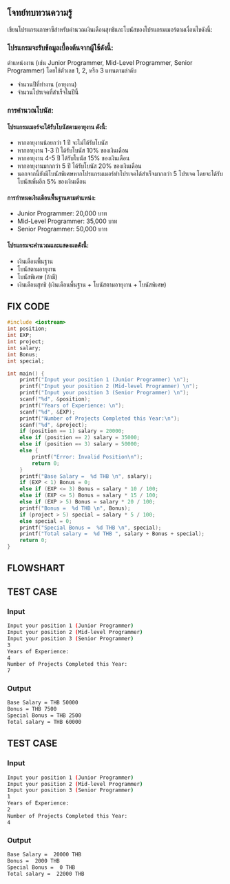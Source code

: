 ## โจทย์ทบทวนความรู้
เขียนโปรแกรมภาษาซีสำหรับคำนวณเงินเดือนสุทธิและโบนัสของโปรแกรมเมอร์ตามเงื่อนไขดังนี้:

### โปรแกรมจะรับข้อมูลเบื้องต้นจากผู้ใช้ดังนี้:
ตำแหน่งงาน (เช่น Junior Programmer, Mid-Level Programmer, Senior Programmer) โดยใช้ตัวเลข 1, 2, หรือ 3 แทนตามลำดับ
- จำนวนปีที่ทำงาน (อายุงาน)
- จำนวนโปรเจคที่สำเร็จในปีนี้

### การคำนวณโบนัส:

#### โปรแกรมเมอร์จะได้รับโบนัสตามอายุงาน ดังนี้:
- หากอายุงานน้อยกว่า 1 ปี จะไม่ได้รับโบนัส
- หากอายุงาน 1-3 ปี ได้รับโบนัส 10% ของเงินเดือน
- หากอายุงาน 4-5 ปี ได้รับโบนัส 15% ของเงินเดือน
- หากอายุงานมากกว่า 5 ปี ได้รับโบนัส 20% ของเงินเดือน
- นอกจากนี้ยังมีโบนัสพิเศษหากโปรแกรมเมอร์ทำโปรเจคได้สำเร็จมากกว่า 5 โปรเจค โดยจะได้รับโบนัสเพิ่มอีก 5% ของเงินเดือน

#### การกำหนดเงินเดือนพื้นฐานตามตำแหน่ง:
- Junior Programmer: 20,000 บาท
- Mid-Level Programmer: 35,000 บาท
- Senior Programmer: 50,000 บาท

#### โปรแกรมจะคำนวณและแสดงผลดังนี้:
- เงินเดือนพื้นฐาน
- โบนัสตามอายุงาน
- โบนัสพิเศษ (ถ้ามี)
- เงินเดือนสุทธิ (เงินเดือนพื้นฐาน + โบนัสตามอายุงาน + โบนัสพิเศษ)

## FIX CODE
```c++
#include <iostream>
int position;
int EXP;
int project;
int salary;
int Bonus;
int special;

int main() {
    printf("Input your position 1 (Junior Programmer) \n");
    printf("Input your position 2 (Mid-level Programmer) \n");
    printf("Input your position 3 (Senior Programmer) \n");
    scanf("%d", &position);
    printf("Years of Experience: \n");
    scanf("%d", &EXP);
    printf("Number of Projects Completed this Year:\n");
    scanf("%d", &project);
    if (position == 1) salary = 20000;
    else if (position == 2) salary = 35000;
    else if (position == 3) salary = 50000;
    else {
        printf("Error: Invalid Position\n");
        return 0;
    }
    printf("Base Salary =  %d THB \n", salary);
    if (EXP < 1) Bonus = 0;
    else if (EXP <= 3) Bonus = salary * 10 / 100;
    else if (EXP <= 5) Bonus = salary * 15 / 100;
    else if (EXP > 5) Bonus = salary * 20 / 100;
    printf("Bonus =  %d THB \n", Bonus);
    if (project > 5) special = salary * 5 / 100;
    else special = 0;
    printf("Special Bonus =  %d THB \n", special);
    printf("Total salary =  %d THB ", salary + Bonus + special);
    return 0;
}
```

## FLOWSHART



## TEST CASE
### Input
```bash
Input your position 1 (Junior Programmer) 
Input your position 2 (Mid-level Programmer) 
Input your position 3 (Senior Programmer) 
3
Years of Experience: 
4
Number of Projects Completed this Year:
7
```
### Output
```bash
Base Salary = THB 50000 
Bonus = THB 7500 
Special Bonus = THB 2500 
Total salary = THB 60000 
```

## TEST CASE
### Input
```bash
Input your position 1 (Junior Programmer) 
Input your position 2 (Mid-level Programmer) 
Input your position 3 (Senior Programmer) 
1
Years of Experience: 
2
Number of Projects Completed this Year:
4
```
### Output
```bash
Base Salary =  20000 THB 
Bonus =  2000 THB
Special Bonus =  0 THB
Total salary =  22000 THB
```
